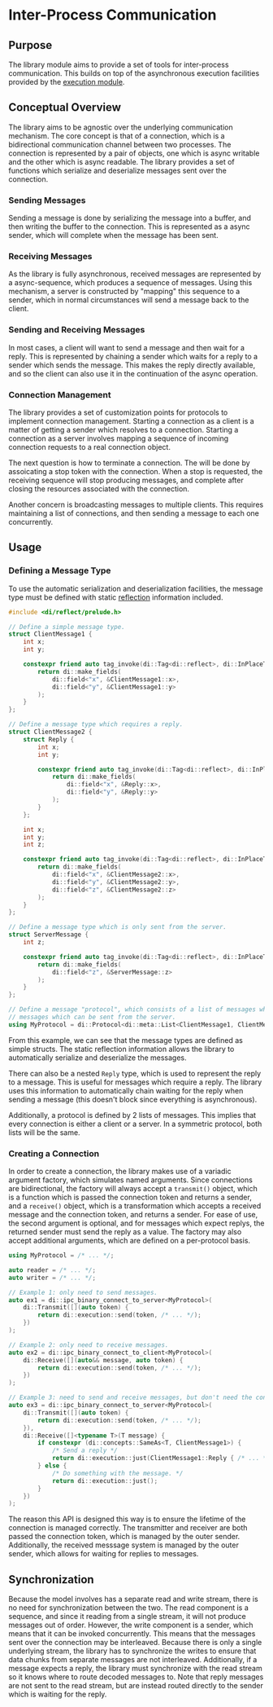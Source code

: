# Inter-Process Communication

## Purpose

The library module aims to provide a set of tools for inter-process communication. This builds on top of the
asynchronous execution facilities provided by the [execution module](execution.md).

## Conceptual Overview

The library aims to be agnostic over the underlying communication mechanism. The core concept is that of a connection,
which is a bidirectional communication channel between two processes. The connection is represented by a pair of
objects, one which is async writable and the other which is async readable. The library provides a set of functions
which serialize and deserialize messages sent over the connection.

### Sending Messages

Sending a message is done by serializing the message into a buffer, and then writing the buffer to the connection. This
is represented as a async sender, which will complete when the message has been sent.

### Receiving Messages

As the library is fully asynchronous, received messages are represented by a async-sequence, which produces a sequence
of messages. Using this mechanism, a server is constructed by "mapping" this sequence to a sender, which in normal
circumstances will send a message back to the client.

### Sending and Receiving Messages

In most cases, a client will want to send a message and then wait for a reply. This is represented by chaining a sender
which waits for a reply to a sender which sends the message. This makes the reply directly available, and so the client
can also use it in the continuation of the async operation.

### Connection Management

The library provides a set of customization points for protocols to implement connection management. Starting a
connection as a client is a matter of getting a sender which resolves to a connection. Starting a connection as a server
involves mapping a sequence of incoming connection requests to a real connection object.

The next question is how to terminate a connection. The will be done by assoicating a stop token with the connection.
When a stop is requested, the receiving sequence will stop producing messages, and complete after closing the resources
associated with the connection.

Another concern is broadcasting messages to multiple clients. This requires maintaining a list of connections, and then
sending a message to each one concurrently.

## Usage

### Defining a Message Type

To use the automatic serialization and deserialization facilities, the message type must be defined with static
[reflection](static_reflection.md) information included.

```cpp
#include <di/reflect/prelude.h>

// Define a simple message type.
struct ClientMessage1 {
    int x;
    int y;

    constexpr friend auto tag_invoke(di::Tag<di::reflect>, di::InPlaceType<ClientMessage1>) {
        return di::make_fields(
            di::field<"x", &ClientMessage1::x>,
            di::field<"y", &ClientMessage1::y>
        );
    }
};

// Define a message type which requires a reply.
struct ClientMessage2 {
    struct Reply {
        int x;
        int y;

        constexpr friend auto tag_invoke(di::Tag<di::reflect>, di::InPlaceType<Reply>) {
            return di::make_fields(
                di::field<"x", &Reply::x>,
                di::field<"y", &Reply::y>
            );
        }
    };

    int x;
    int y;
    int z;

    constexpr friend auto tag_invoke(di::Tag<di::reflect>, di::InPlaceType<ClientMessage2>) {
        return di::make_fields(
            di::field<"x", &ClientMessage2::x>,
            di::field<"y", &ClientMessage2::y>,
            di::field<"z", &ClientMessage2::z>
        );
    }
};

// Define a message type which is only sent from the server.
struct ServerMessage {
    int z;

    constexpr friend auto tag_invoke(di::Tag<di::reflect>, di::InPlaceType<ServerMessage>) {
        return di::make_fields(
            di::field<"z", &ServerMessage::z>
        );
    }
};

// Define a message "protocol", which consists of a list of messages which can be sent from the client, and a list of
// messages which can be sent from the server.
using MyProtocol = di::Protocol<di::meta::List<ClientMessage1, ClientMessage2>, di::meta::List<ServerMessage>>;
```

From this example, we can see that the message types are defined as simple structs. The static reflection information
allows the library to automatically serialize and deserialize the messages.

There can also be a nested `Reply` type, which is used to represent the reply to a message. This is useful for messages
which require a reply. The library uses this information to automatically chain waiting for the reply when sending a
message (this doesn't block since everything is asynchronous).

Additionally, a protocol is defined by 2 lists of messages. This implies that every connection is either a client or a
server. In a symmetric protocol, both lists will be the same.

### Creating a Connection

In order to create a connection, the library makes use of a variadic argument factory, which simulates named arguments.
Since connections are bidirectional, the factory will always accept a `transmit()` object, which is a function which is
passed the connection token and returns a sender, and a `receive()` object, which is a transformation which accepts a
received message and the connection token, and returns a sender. For ease of use, the second argument is optional, and
for messages which expect replys, the returned sender must send the reply as a value. The factory may also accept
additional arguments, which are defined on a per-protocol basis.

```cpp
using MyProtocol = /* ... */;

auto reader = /* ... */;
auto writer = /* ... */;

// Example 1: only need to send messages.
auto ex1 = di::ipc_binary_connect_to_server<MyProtocol>(
    di::Transmit([](auto token) {
        return di::execution::send(token, /* ... */);
    })
);

// Example 2: only need to receive messages.
auto ex2 = di::ipc_binary_connect_to_client<MyProtocol>(
    di::Receive([](auto&& message, auto token) {
        return di::execution::send(token, /* ... */);
    })
);

// Example 3: need to send and receive messages, but don't need the connection to send replys.
auto ex3 = di::ipc_binary_connect_to_server<MyProtocol>(
    di::Transmit([](auto token) {
        return di::execution::send(token, /* ... */);
    }),
    di::Receive([]<typename T>(T message) {
        if constexpr (di::concepts::SameAs<T, ClientMessage1>) {
            /* Send a reply */
            return di::execution::just(ClientMessage1::Reply { /* ... */});
        } else {
            /* Do something with the message. */
            return di::execution::just();
        }
    })
);
```

The reason this API is designed this way is to ensure the lifetime of the connection is managed correctly. The
transmitter and receiver are both passed the connection token, which is managed by the outer sender. Additionally, the
received messsage system is managed by the outer sender, which allows for waiting for replies to messages.

## Synchronization

Because the model involves has a separate read and write stream, there is no need for synchronization between the two.
The read component is a sequence, and since it reading from a single stream, it will not produce messages out of order.
However, the write component is a sender, which means that it can be invoked concurrently. This means that the messages
sent over the connection may be interleaved. Because there is only a single underlying stream, the library has to
synchronize the writes to ensure that data chunks from separate messages are not interleaved. Additionally, if a message
expects a reply, the library must synchronize with the read stream so it knows where to route decoded messages to. Note
that reply messages are not sent to the read stream, but are instead routed directly to the sender which is waiting for
the reply.
